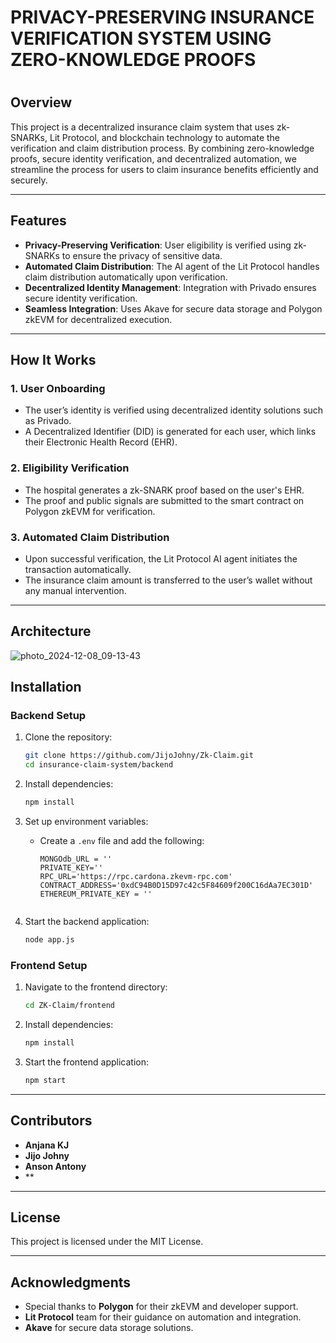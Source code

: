 # PRIVACY-PRESERVING INSURANCE VERIFICATION SYSTEM USING ZERO-KNOWLEDGE PROOFS
#
## Overview
This project is a decentralized insurance claim system that uses zk-SNARKs, Lit Protocol, and blockchain technology to automate the verification and claim distribution process. By combining zero-knowledge proofs, secure identity verification, and decentralized automation, we streamline the process for users to claim insurance benefits efficiently and securely.

---

## Features
- **Privacy-Preserving Verification**: User eligibility is verified using zk-SNARKs to ensure the privacy of sensitive data.
- **Automated Claim Distribution**: The AI agent of the Lit Protocol handles claim distribution automatically upon verification.
- **Decentralized Identity Management**: Integration with Privado ensures secure identity verification.
- **Seamless Integration**: Uses Akave for secure data storage and Polygon zkEVM for decentralized execution.

---

## How It Works
### 1. User Onboarding
- The user’s identity is verified using decentralized identity solutions such as Privado.
- A Decentralized Identifier (DID) is generated for each user, which links their Electronic Health Record (EHR).

### 2. Eligibility Verification
- The hospital generates a zk-SNARK proof based on the user's EHR.
- The proof and public signals are submitted to the smart contract on Polygon zkEVM for verification.

### 3. Automated Claim Distribution
- Upon successful verification, the Lit Protocol AI agent initiates the transaction automatically.
- The insurance claim amount is transferred to the user’s wallet without any manual intervention.

---

## Architecture

![photo_2024-12-08_09-13-43](https://github.com/user-attachments/assets/78063c25-45b7-46a4-ac58-1860d15e5e5d)


## Installation

### Backend Setup
1. Clone the repository:
   ```bash
   git clone https://github.com/JijoJohny/Zk-Claim.git
   cd insurance-claim-system/backend
   ```

2. Install dependencies:
   ```bash
   npm install
   ```

3. Set up environment variables:
   - Create a `.env` file and add the following:
     ```env
     MONGOdb_URL = ''
     PRIVATE_KEY=''
     RPC_URL='https://rpc.cardona.zkevm-rpc.com'
     CONTRACT_ADDRESS='0xdC94B0D15D97c42c5F84609f200C16dAa7EC301D'
     ETHEREUM_PRIVATE_KEY = ''


     ```

4. Start the backend application:
   ```bash
   node app.js
   ```

### Frontend Setup
1. Navigate to the frontend directory:
   ```bash
   cd ZK-Claim/frontend
   ```

2. Install dependencies:
   ```bash
   npm install
   ```

3. Start the frontend application:
   ```bash
   npm start
   ```

---

## Contributors
- **Anjana KJ** 
- **Jijo Johny**
- **Anson Antony**
- **

---

## License
This project is licensed under the MIT License.

---

## Acknowledgments
- Special thanks to **Polygon** for their zkEVM and developer support.
- **Lit Protocol** team for their guidance on automation and integration.
- **Akave** for secure data storage solutions.

